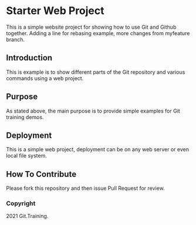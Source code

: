 # Starter Web Project

This is a simple website project for showing how to use Git and Github together. Adding a line for rebasing example, more changes from myfeature branch.

## Introduction

This is example is to show different parts of the Git repository and various commands using a web project.

## Purpose

As stated above, the main purpose is  to provide simple examples for Git training demos.

## Deployment

This is a simple web project, deployment can be on any web server or even local file system.

## How To Contribute

Please fork this repository and then issue Pull Request for review.

### Copyright

2021 Git.Training.